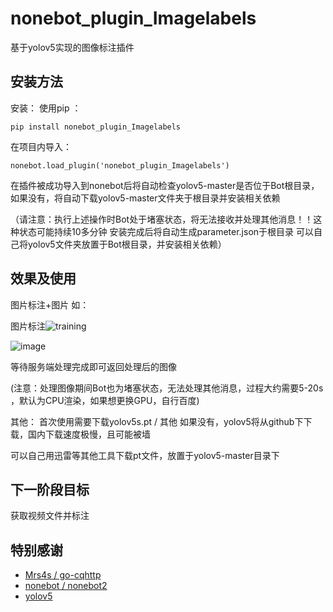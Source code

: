 # nonebot_plugin_Imagelabels

基于yolov5实现的图像标注插件

## 安装方法


安装：
使用pip ：
```
pip install nonebot_plugin_Imagelabels
```

在项目内导入：
```
nonebot.load_plugin('nonebot_plugin_Imagelabels')
```


在插件被成功导入到nonebot后将自动检查yolov5-master是否位于Bot根目录，如果没有，将自动下载yolov5-master文件夹于根目录并安装相关依赖


（请注意：执行上述操作时Bot处于堵塞状态，将无法接收并处理其他消息！！这种状态可能持续10多分钟 安装完成后将自动生成parameter.json于根目录    可以自己将yolov5文件夹放置于Bot根目录，并安装相关依赖）






## 效果及使用

图片标注+图片
如：

图片标注![training](https://user-images.githubusercontent.com/110215026/210508476-ad736b56-734b-4646-8aca-b8060ee940ca.jpg)

![image](https://user-images.githubusercontent.com/110215026/210511198-daca05ba-46b0-4876-8759-90041232cfd5.png)

等待服务端处理完成即可返回处理后的图像




(注意：处理图像期间Bot也为堵塞状态，无法处理其他消息，过程大约需要5-20s ，默认为CPU渲染，如果想更换GPU，自行百度)


其他：
首次使用需要下载yolov5s.pt / 其他   如果没有，yolov5将从github下下载，国内下载速度极慢，且可能被墙

可以自己用迅雷等其他工具下载pt文件，放置于yolov5-master目录下



## 下一阶段目标
获取视频文件并标注


## 特别感谢
- [Mrs4s / go-cqhttp](https://github.com/Mrs4s/go-cqhttp)
- [nonebot / nonebot2](https://github.com/nonebot/nonebot2)
- [yolov5 ](https://github.com/ultralytics/yolov5)
